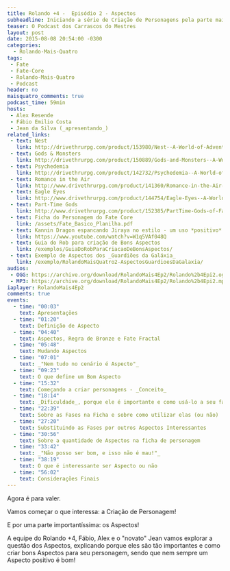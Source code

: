 ```yaml
---
title: Rolando +4 -  Episódio 2 - Aspectos
subheadline: Iniciando a série de Criação de Personagens pela parte mais importante
teaser: O Podcast dos Carrascos do Mestres
layout: post
date: 2015-08-08 20:54:00 -0300
categories:
  - Rolando-Mais-Quatro
tags:
 - Fate
 - Fate-Core
 - Rolando-Mais-Quatro
 - Podcast
header: no
maisquatro_comments: true 
podcast_time: 59min
hosts:
 - Alex Resende
 - Fábio Emilio Costa
 - Jean da Silva (_apresentando_)
related_links:
 - text: Nest
   link: http://drivethrurpg.com/product/153980/Nest--A-World-of-Adventure-for-Fate-Core
 - text: Gods & Monsters
   link: http://drivethrurpg.com/product/150889/Gods-and-Monsters--A-World-of-Adventure-for-Fate-Core
 - text: Psychedemia
   link: http://drivethrurpg.com/product/142732/Psychedemia--A-World-of-Adventure-for-Fate-Core
 - text: Romance in the Air
   link: http://www.drivethrurpg.com/product/141360/Romance-in-the-Air--A-World-of-Adventure-for-Fate-Core
 - text: Eagle Eyes
   link: http://www.drivethrurpg.com/product/144754/Eagle-Eyes--A-World-of-Adventure-for-Fate-Core
 - text: Part-Time Gods
   link: http://www.drivethrurpg.com/product/152385/PartTime-Gods-of-Fate
 - text: Ficha do Personagem do Fate Core
   link: /assets/Fate_Basico_Planilha.pdf
 - text: Kannin Dragon espancando Jiraya no estilo - um uso *positivo* de uma Dificuldade
   link: https://www.youtube.com/watch?v=W1q5VAf048Q
 - text: Guia do Rob para criação de Bons Aspectos
   link: /exemplos/GuiaDoRobParaCriacaoDeBonsAspectos/
 - text: Exemplo de Aspectos dos _Guardiões da Galáxia_
   link: /exemplo/RolandoMaisQuatro2-AspectosGuardioesDaGalaxia/
audios:
 - OGG: https://archive.org/download/RolandoMais4Ep2/Rolando%2b4Epi2.ogg
 - MP3: https://archive.org/download/RolandoMais4Ep2/Rolando%2b4Epi2.mp3
iaplayer: RolandoMais4Ep2
comments: true
events:
  - time: "00:03"
    text: Apresentações
  - time: "01:20"
    text: Definição de Aspecto
  - time: "04:40"
    text: Aspectos, Regra de Bronze e Fate Fractal
  - time: "05:48"
    text: Mudando Aspectos
  - time: "07:01"
    text: _"Nem tudo no cenário é Aspecto"_
  - time: "09:23"
    text: O que define um Bom Aspecto
  - time: "15:32"
    text: Começando a criar personagens - _Conceito_
  - time: "18:14"
    text: _Dificuldade_, porque ele é importante e como usá-lo a seu favor!
  - time: "22:39"
    text: Sobre as Fases na Ficha e sobre como utilizar elas (ou não)
  - time: "27:20"
    text: Substituindo as Fases por outros Aspectos Interessantes
  - time: "30:56"
    text: Sobre a quantidade de Aspectos na ficha de personagem
  - time: "33:42"
    text: _"Não posso ser bom, e isso não é mau!"_
  - time: "38:19"
    text: O que é interessante ser Aspecto ou não
  - time: "56:02"
    text: Considerações Finais
---
```


Agora é para valer.

Vamos começar o que interessa: a Criação de Personagem!

E por uma parte importantíssima: os Aspectos!

A equipe do Rolando +4, Fábio, Alex e o "novato" Jean vamos explorar a
questão dos  Aspectos, explicando  porque eles  são tão  importantes e
como criar bons Aspectos para seu  personagem, sendo que nem sempre um
Aspecto positivo é bom!
